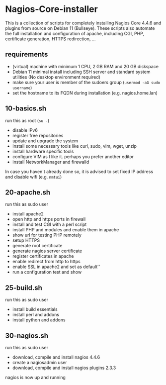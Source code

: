 # Nagios-Core-installer
This is a collection of scripts for completely installing Nagios Core 4.4.6 and plugins from source on Debian 11 (Bullseye). These scripts also automate the full installation and configuration of apache, including CGI, PHP, certificate generation, HTTPS redirection, ...

## requirements
- (virtual) machine with minimum 1 CPU, 2 GB RAM and 20 GB diskspace
- Debian 11 minimal install including SSH server and standard system utilities (No desktop environment required)
- make sure your user is member of the sudoers group (`usermod -aG sudo username`)
- set the hostname to its FQDN during installation (e.g. nagios.home.lan)

## 10-basics.sh
run this as root (`su -`)
- disable IPv6
- register free repositories
- update and upgrade the system
- install some necessary tools like curl, sudo, vim, wget, unzip
- install hardware specific tools
- configure VIM as I like it. perhaps you prefer another editor
- install NetworkManager and firewalld

In case you haven't already done so, it is advised to set fixed IP address and disable wifi (e.g. `nmtui`) 

## 20-apache.sh
run this as sudo user
- install apache2
- open http and https ports in firewall
- install and test CGI with a perl script
- install PHP and modules and enable them in apache
- show url for testing PHP remotely
- setup HTTPS
- generate root certificate
- generate nagios server certificate
- register certificates in apache
- enable redirect from http to https
- enable SSL in apache2 and set as default''
- run a configuration test and show 

## 25-build.sh
run this as sudo user
- install build essentials
- install perl and addons
- install python and addons

## 30-nagios.sh
run this as sudo user
- download, compile and install nagios 4.4.6
- create a nagiosadmin user
- download, compile and install nagios plugins 2.3.3

nagios is now up and running
